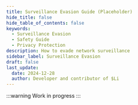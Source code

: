 ```yaml
---
title: Surveillance Evasion Guide (Placeholder)
hide_title: false
hide_table_of_contents: false
keywords:
  - Surveillance Evasion
  - Safety Guide
  - Privacy Protection
description: How to evade network surveillance
sidebar_label: Surveillance Evasion
draft: false
last_update:
  date: 2024-12-28
  author: Developer and contributor of $Li
---
```


:::warning
Work in progress
:::
